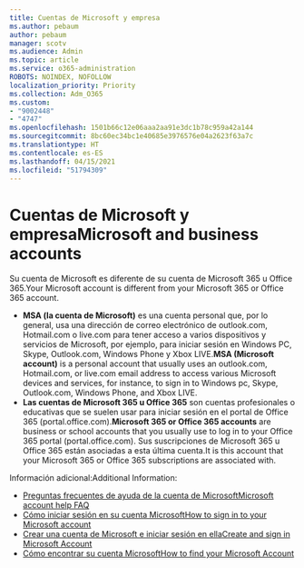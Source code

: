 ```yaml
---
title: Cuentas de Microsoft y empresa
ms.author: pebaum
author: pebaum
manager: scotv
ms.audience: Admin
ms.topic: article
ms.service: o365-administration
ROBOTS: NOINDEX, NOFOLLOW
localization_priority: Priority
ms.collection: Adm_O365
ms.custom:
- "9002448"
- "4747"
ms.openlocfilehash: 1501b66c12e06aaa2aa91e3dc1b78c959a42a144
ms.sourcegitcommit: 8bc60ec34bc1e40685e3976576e04a2623f63a7c
ms.translationtype: HT
ms.contentlocale: es-ES
ms.lasthandoff: 04/15/2021
ms.locfileid: "51794309"
---
```

# <a name="microsoft-and-business-accounts"></a><span data-ttu-id="05e58-102">Cuentas de Microsoft y empresa</span><span class="sxs-lookup"><span data-stu-id="05e58-102">Microsoft and business accounts</span></span>

<span data-ttu-id="05e58-103">Su cuenta de Microsoft es diferente de su cuenta de Microsoft 365 u Office 365.</span><span class="sxs-lookup"><span data-stu-id="05e58-103">Your Microsoft account is different from your Microsoft 365 or Office 365 account.</span></span>

- <span data-ttu-id="05e58-104">**MSA (la cuenta de Microsoft)** es una cuenta personal que, por lo general, usa una dirección de correo electrónico de outlook.com, Hotmail.com o live.com para tener acceso a varios dispositivos y servicios de Microsoft, por ejemplo, para iniciar sesión en Windows PC, Skype, Outlook.com, Windows Phone y Xbox LIVE.</span><span class="sxs-lookup"><span data-stu-id="05e58-104">**MSA (Microsoft account)** is a personal account that usually uses an outlook.com, Hotmail.com, or live.com email address to access various Microsoft devices and services, for instance, to sign in to Windows pc, Skype, Outlook.com, Windows Phone, and Xbox LIVE.</span></span>
- <span data-ttu-id="05e58-105">**Las cuentas de Microsoft 365 u Office 365** son cuentas profesionales o educativas que se suelen usar para iniciar sesión en el portal de Office 365 (portal.office.com).</span><span class="sxs-lookup"><span data-stu-id="05e58-105">**Microsoft 365 or Office 365 accounts** are business or school accounts that you usually use to log in to your Office 365 portal (portal.office.com).</span></span> <span data-ttu-id="05e58-106">Sus suscripciones de Microsoft 365 u Office 365 están asociadas a esta última cuenta.</span><span class="sxs-lookup"><span data-stu-id="05e58-106">It is this account that your Microsoft 365 or Office 365 subscriptions are associated with.</span></span>

<span data-ttu-id="05e58-107">Información adicional:</span><span class="sxs-lookup"><span data-stu-id="05e58-107">Additional Information:</span></span>

- [<span data-ttu-id="05e58-108">Preguntas frecuentes de ayuda de la cuenta de Microsoft</span><span class="sxs-lookup"><span data-stu-id="05e58-108">Microsoft account help FAQ</span></span>](https://support.microsoft.com/hub/4294457/microsoft-account-help) 
- [<span data-ttu-id="05e58-109">Cómo iniciar sesión en su cuenta Microsoft</span><span class="sxs-lookup"><span data-stu-id="05e58-109">How to sign in to your Microsoft account</span></span>](https://support.microsoft.com/help/4028195/microsoft-account-how-to-sign-in)
- [<span data-ttu-id="05e58-110">Crear una cuenta de Microsoft e iniciar sesión en ella</span><span class="sxs-lookup"><span data-stu-id="05e58-110">Create and sign in Microsoft Account</span></span>](https://account.microsoft.com/account)
- [<span data-ttu-id="05e58-111">Cómo encontrar su cuenta Microsoft</span><span class="sxs-lookup"><span data-stu-id="05e58-111">How to find your Microsoft Account</span></span>](https://support.microsoft.com/help/13811/microsoft-account-how-to-find)
